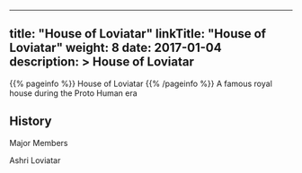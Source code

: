 
---
title: "House of Loviatar"
linkTitle: "House of Loviatar"
weight: 8
date: 2017-01-04
description: >
 House of Loviatar
---

{{% pageinfo %}}
House of Loviatar
{{% /pageinfo %}}
A famous royal house during the Proto Human era

## History


Major Members

Ashri Loviatar
